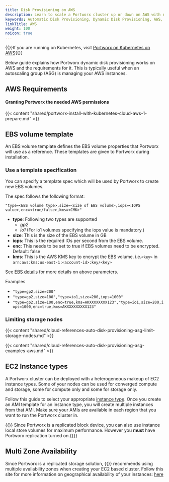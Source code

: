 ```yaml
---
title: Disk Provisioning on AWS
description: Learn to scale a Portworx cluster up or down on AWS with Auto Scaling. Use our tips and tricks to make it simple!
keywords: Automatic Disk Provisioning, Dynamic Disk Provisioning, AWS, Amazon Web Services, ASG, Auto Scaling Group
linkTitle: AWS
weight: 100
noicon: true
---
```


{{<info>}}If you are running on Kubernetes, visit [Portworx on Kubernetes on AWS](/install-portworx/cloud/aws){{</info>}}

Below guide explains how Portworx dynamic disk provisioning works on AWS and the requirements for it. This is typically useful when an autoscaling group (ASG) is managing your AWS instances.

## AWS Requirements

#### Granting Portworx the needed AWS permissions

{{< content "shared/portworx-install-with-kubernetes-cloud-aws-1-prepare.md" >}}

## EBS volume template

An EBS volume template defines the EBS volume properties that Portworx will use as a reference. These templates are given to Portworx during installation.

### Use a template specification

You can specify a template spec which will be used by Portworx to create new EBS volumes.

The spec follows the following format:
```
"type=<EBS volume type>,size=<size of EBS volume>,iops=<IOPS value>,enc=<true/false>,kms=<CMK>"
```

* __type__: Following two types are supported
    * _gp2_
    * _io1_ (For io1 volumes specifying the iops value is mandatory.)
* __size__: This is the size of the EBS volume in GB
* __iops__: This is the required IOs per second from the EBS volume.
* __enc__:  This needs to be set to true if EBS volumes need to be encrypted. Default: false
* __kms__:  This is the AWS KMS key to encrypt the EBS volume. i.e.`<key>` in `arn:aws:kms:us-east-1:<account-id>:key/<key>`

See [EBS details](https://aws.amazon.com/ebs/details/) for more details on above parameters.

Examples

* `"type=gp2,size=200"`
* `"type=gp2,size=100","type=io1,size=200,iops=1000"`
* `"type=gp2,size=100,enc=true,kms=AKXXXXXXXX123","type=io1,size=200,iops=1000,enc=true,kms=AKXXXXXXXXX123"`

### Limiting storage nodes

{{< content "shared/cloud-references-auto-disk-provisioning-asg-limit-storage-nodes.md" >}}

{{< content "shared/cloud-references-auto-disk-provisioning-asg-examples-aws.md" >}}

## EC2 Instance types
A Portworx cluster can be deployed with a heterogeneous makeup of EC2 instance types.  Some of your nodes can be used for converged compute and storage, some for compute only and some for storage only.

Follow this guide to select your appropriate [instance type](https://aws.amazon.com/ec2/instance-types/).  Once you create an AMI template for an instance type, you will create multiple instances from that AMI.  Make sure your AMIs are available in each region that you want to run the Portworx cluster in.

{{<info>}} Since Portworx is a replicated block device, you can also use instance local store volumes for maximum performance.  However you **must** have Portworx replication turned on.{{</info>}}

## Multi Zone Availability

Since Portworx is a replicated storage solution, {{<companyName>}} recommends using multiple availability zones when creating your EC2 based cluster.  Follow this site for more information on geographical availability of your instances: [here](https://docs.aws.amazon.com/AmazonRDS/latest/UserGuide/Concepts.RegionsAndAvailabilityZones.html)
